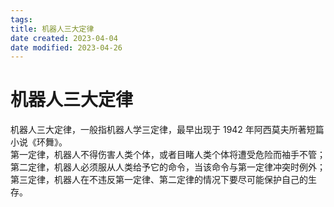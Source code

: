 ```yaml
---
tags:
title: 机器人三大定律
date created: 2023-04-04
date modified: 2023-04-26
---
```


# 机器人三大定律

机器人三大定律，一般指机器人学三定律，最早出现于 1942 年阿西莫夫所著短篇小说《环舞》。  
第一定律，机器人不得伤害人类个体，或者目睹人类个体将遭受危险而袖手不管；  
第二定律，机器人必须服从人类给予它的命令，当该命令与第一定律冲突时例外；  
第三定律，机器人在不违反第一定律、第二定律的情况下要尽可能保护自己的生存。
